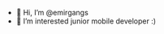- 👋 Hi, I’m @emirgangs
- 👀 I’m interested junior mobile developer :)

<!---
This project is my first project that I have worked on, that I have written with a clean code structure with 
a folder structure, a project that fits the screens according to every value that I am trying to do with the power of a completely package-independent language.
--->
